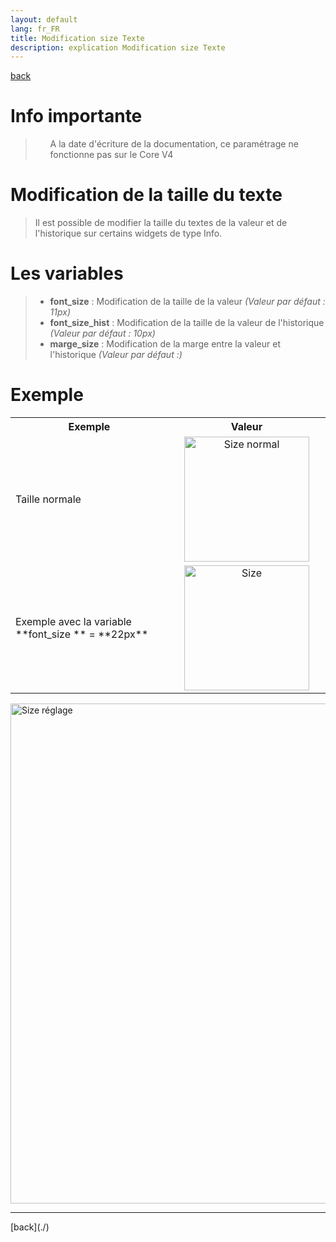 ```yaml
---
layout: default
lang: fr_FR
title: Modification size Texte
description: explication Modification size Texte
---
```


[back](./)

# Info importante

<blockquote>
    <ul>
        A la date d'écriture de la documentation, ce paramétrage ne fonctionne pas sur le Core V4
    </ul>
</blockquote>

# Modification de la taille du texte

<blockquote>
    Il est possible de modifier la taille du textes de la valeur et de l'historique sur certains widgets de type Info.
</blockquote>

# Les variables

<blockquote>
    <ul>
        <li><b>font_size</b> : Modification de la taille de la valeur <i>(Valeur par défaut : 11px)</i></li>
        <li><b>font_size_hist</b> : Modification de la taille de la valeur de l'historique <i>(Valeur par défaut : 10px)</i></li>
        <li><b>marge_size</b> : Modification de la marge entre la valeur et l'historique <i>(Valeur par défaut :)</i></li>
    </ul>
</blockquote>

# Exemple

<CENTER>
    <TABLE width="60%">
        <TR>
            <th scope="col" width="50%">Exemple</th>
            <th scope="col" width="50%">Valeur</th>
        </TR>
        <TR>
            <TD width="50%">Taille normale</TD>
            <TD width="50%" align="center"><img src="../{{site.img}}/config_size_1.png" alt="Size normal" width="200"/></TD>
        </TR>
        <TR>
            <TD width="50%">Exemple avec la variable **font_size ** = **22px**</TD>
            <TD width="50%" align="center"><img src="../{{site.img}}/config_size_2.png" alt="Size" width="200" /></TD>
        </TR>
    </TABLE>
</CENTER>
<p><img src="../{{site.img}}/config_size_3.png" alt="Size réglage" width="800"/></p>

<hr />
[back](./)
